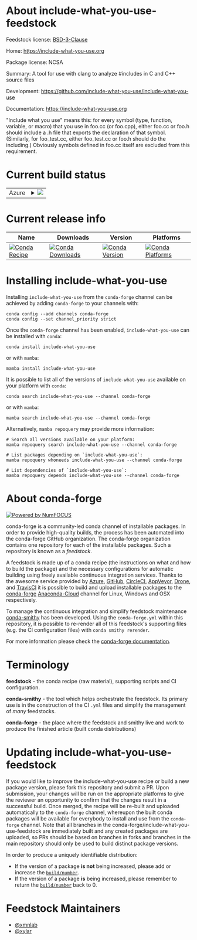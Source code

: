 About include-what-you-use-feedstock
====================================

Feedstock license: [BSD-3-Clause](https://github.com/conda-forge/include-what-you-use-feedstock/blob/main/LICENSE.txt)

Home: https://include-what-you-use.org

Package license: NCSA

Summary: A tool for use with clang to analyze #includes in C and C++ source files

Development: https://github.com/include-what-you-use/include-what-you-use

Documentation: https://include-what-you-use.org

"Include what you use" means this: for every symbol (type, function, variable, or macro)
that you use in foo.cc (or foo.cpp), either foo.cc or foo.h should include a .h file that
exports the declaration of that symbol. (Similarly, for foo_test.cc, either foo_test.cc or foo.h
should do the including.) Obviously symbols defined in foo.cc itself are excluded from this requirement.


Current build status
====================


<table>
    
  <tr>
    <td>Azure</td>
    <td>
      <details>
        <summary>
          <a href="https://dev.azure.com/conda-forge/feedstock-builds/_build/latest?definitionId=16079&branchName=main">
            <img src="https://dev.azure.com/conda-forge/feedstock-builds/_apis/build/status/include-what-you-use-feedstock?branchName=main">
          </a>
        </summary>
        <table>
          <thead><tr><th>Variant</th><th>Status</th></tr></thead>
          <tbody><tr>
              <td>linux_64</td>
              <td>
                <a href="https://dev.azure.com/conda-forge/feedstock-builds/_build/latest?definitionId=16079&branchName=main">
                  <img src="https://dev.azure.com/conda-forge/feedstock-builds/_apis/build/status/include-what-you-use-feedstock?branchName=main&jobName=linux&configuration=linux%20linux_64_" alt="variant">
                </a>
              </td>
            </tr><tr>
              <td>osx_64</td>
              <td>
                <a href="https://dev.azure.com/conda-forge/feedstock-builds/_build/latest?definitionId=16079&branchName=main">
                  <img src="https://dev.azure.com/conda-forge/feedstock-builds/_apis/build/status/include-what-you-use-feedstock?branchName=main&jobName=osx&configuration=osx%20osx_64_" alt="variant">
                </a>
              </td>
            </tr><tr>
              <td>win_64</td>
              <td>
                <a href="https://dev.azure.com/conda-forge/feedstock-builds/_build/latest?definitionId=16079&branchName=main">
                  <img src="https://dev.azure.com/conda-forge/feedstock-builds/_apis/build/status/include-what-you-use-feedstock?branchName=main&jobName=win&configuration=win%20win_64_" alt="variant">
                </a>
              </td>
            </tr>
          </tbody>
        </table>
      </details>
    </td>
  </tr>
</table>

Current release info
====================

| Name | Downloads | Version | Platforms |
| --- | --- | --- | --- |
| [![Conda Recipe](https://img.shields.io/badge/recipe-include--what--you--use-green.svg)](https://anaconda.org/conda-forge/include-what-you-use) | [![Conda Downloads](https://img.shields.io/conda/dn/conda-forge/include-what-you-use.svg)](https://anaconda.org/conda-forge/include-what-you-use) | [![Conda Version](https://img.shields.io/conda/vn/conda-forge/include-what-you-use.svg)](https://anaconda.org/conda-forge/include-what-you-use) | [![Conda Platforms](https://img.shields.io/conda/pn/conda-forge/include-what-you-use.svg)](https://anaconda.org/conda-forge/include-what-you-use) |

Installing include-what-you-use
===============================

Installing `include-what-you-use` from the `conda-forge` channel can be achieved by adding `conda-forge` to your channels with:

```
conda config --add channels conda-forge
conda config --set channel_priority strict
```

Once the `conda-forge` channel has been enabled, `include-what-you-use` can be installed with `conda`:

```
conda install include-what-you-use
```

or with `mamba`:

```
mamba install include-what-you-use
```

It is possible to list all of the versions of `include-what-you-use` available on your platform with `conda`:

```
conda search include-what-you-use --channel conda-forge
```

or with `mamba`:

```
mamba search include-what-you-use --channel conda-forge
```

Alternatively, `mamba repoquery` may provide more information:

```
# Search all versions available on your platform:
mamba repoquery search include-what-you-use --channel conda-forge

# List packages depending on `include-what-you-use`:
mamba repoquery whoneeds include-what-you-use --channel conda-forge

# List dependencies of `include-what-you-use`:
mamba repoquery depends include-what-you-use --channel conda-forge
```


About conda-forge
=================

[![Powered by
NumFOCUS](https://img.shields.io/badge/powered%20by-NumFOCUS-orange.svg?style=flat&colorA=E1523D&colorB=007D8A)](https://numfocus.org)

conda-forge is a community-led conda channel of installable packages.
In order to provide high-quality builds, the process has been automated into the
conda-forge GitHub organization. The conda-forge organization contains one repository
for each of the installable packages. Such a repository is known as a *feedstock*.

A feedstock is made up of a conda recipe (the instructions on what and how to build
the package) and the necessary configurations for automatic building using freely
available continuous integration services. Thanks to the awesome service provided by
[Azure](https://azure.microsoft.com/en-us/services/devops/), [GitHub](https://github.com/),
[CircleCI](https://circleci.com/), [AppVeyor](https://www.appveyor.com/),
[Drone](https://cloud.drone.io/welcome), and [TravisCI](https://travis-ci.com/)
it is possible to build and upload installable packages to the
[conda-forge](https://anaconda.org/conda-forge) [Anaconda-Cloud](https://anaconda.org/)
channel for Linux, Windows and OSX respectively.

To manage the continuous integration and simplify feedstock maintenance
[conda-smithy](https://github.com/conda-forge/conda-smithy) has been developed.
Using the ``conda-forge.yml`` within this repository, it is possible to re-render all of
this feedstock's supporting files (e.g. the CI configuration files) with ``conda smithy rerender``.

For more information please check the [conda-forge documentation](https://conda-forge.org/docs/).

Terminology
===========

**feedstock** - the conda recipe (raw material), supporting scripts and CI configuration.

**conda-smithy** - the tool which helps orchestrate the feedstock.
                   Its primary use is in the construction of the CI ``.yml`` files
                   and simplify the management of *many* feedstocks.

**conda-forge** - the place where the feedstock and smithy live and work to
                  produce the finished article (built conda distributions)


Updating include-what-you-use-feedstock
=======================================

If you would like to improve the include-what-you-use recipe or build a new
package version, please fork this repository and submit a PR. Upon submission,
your changes will be run on the appropriate platforms to give the reviewer an
opportunity to confirm that the changes result in a successful build. Once
merged, the recipe will be re-built and uploaded automatically to the
`conda-forge` channel, whereupon the built conda packages will be available for
everybody to install and use from the `conda-forge` channel.
Note that all branches in the conda-forge/include-what-you-use-feedstock are
immediately built and any created packages are uploaded, so PRs should be based
on branches in forks and branches in the main repository should only be used to
build distinct package versions.

In order to produce a uniquely identifiable distribution:
 * If the version of a package **is not** being increased, please add or increase
   the [``build/number``](https://docs.conda.io/projects/conda-build/en/latest/resources/define-metadata.html#build-number-and-string).
 * If the version of a package **is** being increased, please remember to return
   the [``build/number``](https://docs.conda.io/projects/conda-build/en/latest/resources/define-metadata.html#build-number-and-string)
   back to 0.

Feedstock Maintainers
=====================

* [@xmnlab](https://github.com/xmnlab/)
* [@xylar](https://github.com/xylar/)

